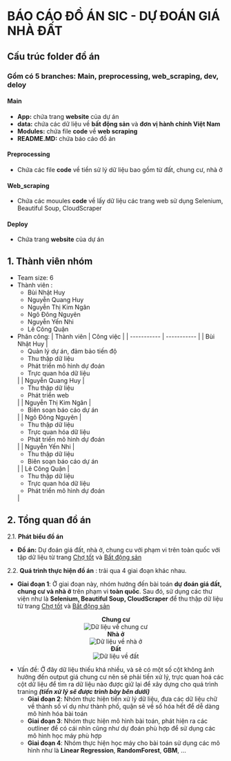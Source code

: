 <h1>BÁO CÁO ĐỒ ÁN SIC - DỰ ĐOÁN GIÁ NHÀ ĐẤT</h1>
<h2>Cấu trúc folder đồ án</h2>
<h3>Gồm có 5 branches: Main, preprocessing, web_scraping, dev, deloy</h3>
<h4>Main</h4>
  
  - **App:** chứa trang **website** của dự án
  - **data:** chứa các dữ liệu về **bất động sản** và **đơn vị hành chính Việt Nam**
  - **Modules:** chứa file **code** về **web scraping**
  - **README.MD:** chứa báo cáo đồ án
  <h4>Preprocessing</h4>
  
  - Chứa các file **code** về tiền sử lý dữ liệu bao gồm từ đất, chung cư, nhà ở
<h4>Web_scraping</h4>
  
  - Chứa các mouules **code** về lấy dữ liệu các trang web sử dụng Selenium, Beautiful Soup, CloudScraper
<h4>Deploy</h4>
  
  - Chứa trang **website** của dự án
<h2>1. Thành viên nhóm</h2>

* Team size: 6
* Thành viên :
  * Bùi Nhật Huy
  * Nguyễn Quang Huy
  * Nguyễn Thị Kim Ngân
  * Ngô Đông Nguyên
  * Nguyễn Yến Nhi
  * Lê Công Quận
* Phân công:
    | Thành viên | Công việc |
    | ----------- | ----------- |
    | Bùi Nhật Huy | <ul> <li>Quản lý dự án, đảm bảo tiến độ</li><li>Thu thập dữ liệu </li><li>Phát triển mô hình dự đoán</li><li>Trực quan hóa dữ liệu</li></ul>  |
    | Nguyễn Quang Huy  | <ul><li>Thu thập dữ liệu </li><li>Phát triển web</li></ul> |
    | Nguyễn Thị Kim Ngân  | <ul><li>Biên soạn báo cáo dự án </li></ul> |
    | Ngô Đông Nguyên  | <ul><li>Thu thập dữ liệu </li><li>Trực quan hóa dữ liệu </li><li>Phát triển mô hình dự đoán </li></ul> |
    | Nguyễn Yến Nhi  | <ul><li>Thu thập dữ liệu </li><li>Biên soạn báo cáo dự án </li></ul> |
    | Lê Công Quận  | <ul><li>Thu thập dữ liệu </li><li>Trực quan hóa dữ liệu </li><li>Phát triển mô hình dự đoán </li></ul> |

<h2>2. Tổng quan đồ án</h2>

2.1. **Phát biểu đồ án**

- **Đồ án:** Dự đoán giá đất, nhà ở, chung cu với phạm vi trên toàn quốc với tập dữ liệu từ trang [Chợ tốt](https://nha.chotot.com/) và [Bất động sản](https://batdongsan.com.vn/)

2.2. **Quá trình thực hiện đồ án** : trải qua 4 giai đoạn khác nhau.

  - **Giai đoạn 1**: Ở giai đoạn này, nhóm hướng đến bài toán **dự đoán giá đất, chung cư và nhà ở** trên phạm vi **toàn quốc**. Sau đó, sử dụng các thư viện như là **Selenium, Beautiful Soup, CloudScraper** để thu thập dữ liệu từ trang [Chợ tốt](https://nha.chotot.com/) và [Bất động sản](https://batdongsan.com.vn/)

   <div style="text-align: center;">
    <strong>Chung cư</strong><br>
    <img src="https://github.com/user-attachments/assets/afd5f2f3-71e0-4780-901a-f4967f569d7e" alt="Dữ liệu về chung cư">
</div>
  <div style="text-align: center;">
    <strong>Nhà ở</strong><br>
    <img src="https://github.com/user-attachments/assets/f850a58d-ec11-4adb-b038-5e9594ab3cba" alt="Dữ liệu về nhà ở">
</div>
  <div style="text-align: center;">
    <strong>Đất</strong><br>
    <img src="https://github.com/user-attachments/assets/6f613e30-02dd-42ba-b476-16e149ba02f7" alt="Dữ liệu về đất">
</div>



- Vấn đề: Ở đây dữ liệu thiếu khá nhiều, và sẽ có một số cột không ảnh hưởng đến output giá chung cư nên sẽ phải tiền xử lý, trực quan hoá các cột dữ liệu để tìm ra dữ liệu nào được giữ lại để xây dựng cho quá trình traning ***(tiền xử lý sẽ được trình bày bên dưới)***
  - **Giai đoạn 2**: Nhóm thực hiện tiền xử lý dữ liệu, đưa các dữ liệu chữ về thành số ví dụ như thành phố, quận sẽ về số hóa hết để dễ dàng mô hình hóa bài toán
  - **Giai đoạn 3**: Nhóm thực hiện mô hình bài toán, phát hiện ra các outliner để có cái nhìn cũng như dự đoán phù hợp để sử dụng các mô hình học máy phù hợp
  - **Giai đoạn 4**: Nhóm thực hiện học máy cho bài toán sử dụng các mô hình như là **Linear Regression**, **RandomForest**, **GBM**, ...



